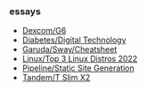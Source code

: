 ### essays

<ul><li><a href="/essays/dexcom/g6.html">Dexcom/G6</a></li><li><a href="/essays/diabetes/digital_technology.html">Diabetes/Digital Technology</a></li><li><a href="/essays/garuda/sway/cheatsheet.html">Garuda/Sway/Cheatsheet</a></li><li><a href="/essays/linux/top_3_linux_distros_2022.html">Linux/Top 3 Linux Distros 2022</a></li><li><a href="/essays/pipeline/static_site_generation.html">Pipeline/Static Site Generation</a></li><li><a href="/essays/tandem/t_slim_x2.html">Tandem/T Slim X2</a></li></ul>